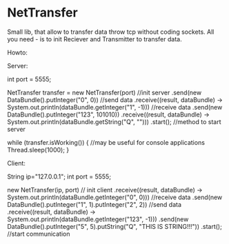 # NetTransfer
Small lib, that allow to transfer data throw tcp without coding sockets. All you need - is to init Reciever and Transmitter to transfer data.

Howto:

Server:

int port = 5555;

NetTransfer transfer = new NetTransfer(port) //init server
                .send(new DataBundle().putInteger("0", 0))  //send data
                .receive((result, dataBundle) -> System.out.println(dataBundle.getInteger("1", -1))) //receive data
                .send(new DataBundle().putInteger("123", 101010))
                .receive((result, dataBundle) -> System.out.println(dataBundle.getString("Q", "")))
                .start(); //method to start server
                
                
                
while (transfer.isWorking()) { //may be useful for console applications
  Thread.sleep(1000);
}


Client:

String ip="127.0.0.1";
int port = 5555;

 new NetTransfer(ip, port) // init client 
                    .receive((result, dataBundle) -> System.out.println(dataBundle.getInteger("0", 0))) //receive data
                    .send(new DataBundle().putInteger("1", 1).putInteger("2", 2)) //send data
                    .receive((result, dataBundle) -> System.out.println(dataBundle.getInteger("123", -1)))
                    .send(new DataBundle().putInteger("5", 5).putString("Q", "THIS IS STRING!!!"))
                    .start(); //start communication
